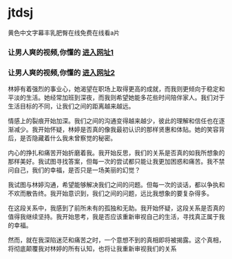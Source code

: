 # jtdsj
黄色中文字幕丰乳肥臀在线免费在线看a片
                 
### 让男人爽的视频,你懂的  [进入网址1](https://jaakcc.com/?444)

### 让男人爽的视频,你懂的  [进入网址2](https://jaamcc.com/?444)
                       
林婷有着强烈的事业心，她渴望在职场上取得更高的成就，而我则更倾向于稳定和平淡的生活。她经常加班到深夜，而我则希望她能多花些时间陪伴家人。我们对于生活目标的不同，让我们之间的距离越来越远。

情感上的裂痕开始加深。我们之间的沟通变得越来越少，彼此的理解和信任也在逐渐减少。我开始怀疑，林婷是否真的像我最初认识的那样贤惠和体贴。她的笑容背后，是否隐藏着什么我未曾察觉的秘密。

内心的挣扎和痛苦开始折磨着我。我开始反思，我们的关系是否真的如我所想象的那样美好。我试图寻找答案，但每一次的尝试都只能让我更加困惑和痛苦。我不禁问自己，我们的幸福，是否只是一场美丽的幻觉？

我试图与林婷沟通，希望能够解决我们之间的问题。但每一次的谈话，都以争执和不欢而散告终。我开始意识到，我们之间的问题，远比我想象的要复杂得多。


在这段关系中，我感到了前所未有的孤独和无助。我开始怀疑，这段关系是否真的值得我继续坚持。我开始思考，我是否应该重新审视自己的生活，寻找真正属于我的幸福。

然而，就在我深陷迷茫和痛苦之时，一个意想不到的真相即将被揭露。这个真相，将彻底颠覆我对林婷的所有认知，也将让我重新审视我们的关系
